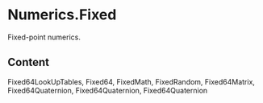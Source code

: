# Numerics.Fixed
Fixed-point numerics.
## Content
Fixed64LookUpTables, Fixed64, FixedMath, FixedRandom, Fixed64Matrix, Fixed64Quaternion, Fixed64Quaternion, Fixed64Quaternion
